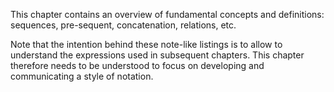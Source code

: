 
This chapter contains an overview of fundamental concepts and definitions:
sequences, pre-sequent, concatenation, relations, etc.

Note that the intention behind these note-like listings is to allow to
understand the expressions used in subsequent chapters. This chapter
therefore needs to be understood to focus on developing and communicating
a style of notation.

